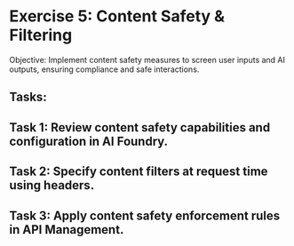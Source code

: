 # Exercise 5: Content Safety & Filtering 

Objective: Implement content safety measures to screen user inputs and AI outputs, ensuring compliance and safe interactions. 

## Tasks: 

## Task 1: Review content safety capabilities and configuration in AI Foundry. 

## Task 2: Specify content filters at request time using headers. 

## Task 3: Apply content safety enforcement rules in API Management. 
